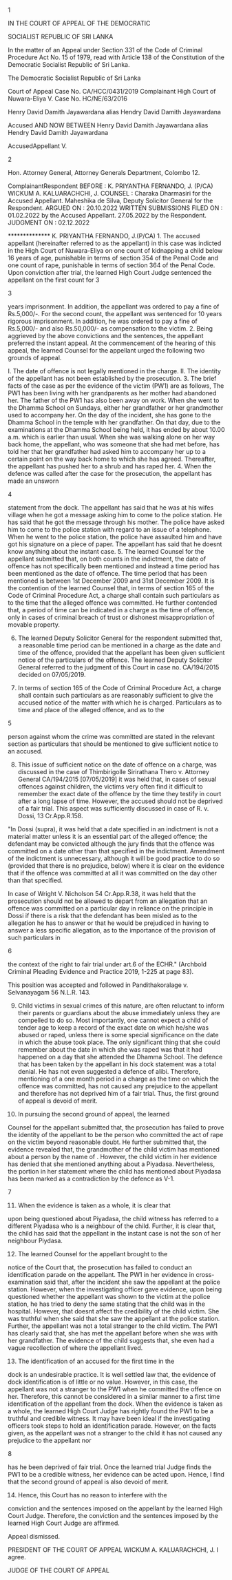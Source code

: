 1

IN THE COURT OF APPEAL OF THE DEMOCRATIC

SOCIALIST REPUBLIC OF SRI LANKA

In the matter of an Appeal under Section 331 of the Code of Criminal Procedure Act No. 15 of 1979, read with Article 138 of the Constitution of the Democratic Socialist Republic of Sri Lanka.

The Democratic Socialist Republic of Sri Lanka

Court of Appeal Case No. CA/HCC/0431/2019 Complainant High Court of Nuwara-Eliya V. Case No. HC/NE/63/2016

Henry David Damith Jayawardana alias Hendry David Damith Jayawardana

Accused AND NOW BETWEEN Henry David Damith Jayawardana alias Hendry David Damith Jayawardana

AccusedAppellant V.

2

Hon. Attorney General, Attorney Generals Department, Colombo 12.

ComplainantRespondent BEFORE : K. PRIYANTHA FERNANDO, J. (P/CA) WICKUM A. KALUARACHCHI, J. COUNSEL : Charaka Dharmasiri for the Accused Appellant. Maheshika de Silva, Deputy Solicitor General for the Respondent. ARGUED ON : 20.10.2022 WRITTEN SUBMISSIONS FILED ON : 01.02.2022 by the Accused Appellant. 27.05.2022 by the Respondent. JUDGMENT ON : 02.12.2022

************** K. PRIYANTHA FERNANDO, J.(P/CA) 1. The accused appellant (hereinafter referred to as the appellant) in this case was indicted in the High Court of Nuwara-Eliya on one count of kidnapping a child below 16 years of age, punishable in terms of section 354 of the Penal Code and one count of rape, punishable in terms of section 364 of the Penal Code. Upon conviction after trial, the learned High Court Judge sentenced the appellant on the first count for 3

3

years imprisonment. In addition, the appellant was ordered to pay a fine of Rs.5,000/-. For the second count, the appellant was sentenced for 10 years rigorous imprisonment. In addition, he was ordered to pay a fine of Rs.5,000/- and also Rs.50,000/- as compensation to the victim. 2. Being aggrieved by the above convictions and the sentences, the appellant preferred the instant appeal. At the commencement of the hearing of this appeal, the learned Counsel for the appellant urged the following two grounds of appeal.

I. The date of offence is not legally mentioned in the charge. II. The identity of the appellant has not been established by the prosecution. 3. The brief facts of the case as per the evidence of the victim (PW1) are as follows, The PW1 has been living with her grandparents as her mother had abandoned her. The father of the PW1 has also been away on work. When she went to the Dhamma School on Sundays, either her grandfather or her grandmother used to accompany her. On the day of the incident, she has gone to the Dhamma School in the temple with her grandfather. On that day, due to the examinations at the Dhamma School being held, it has ended by about 10.00 a.m. which is earlier than usual. When she was walking alone on her way back home, the appellant, who was someone that she had met before, has told her that her grandfather had asked him to accompany her up to a certain point on the way back home to which she has agreed. Thereafter, the appellant has pushed her to a shrub and has raped her. 4. When the defence was called after the case for the prosecution, the appellant has made an unsworn

4

statement from the dock. The appellant has said that he was at his wifes village when he got a message asking him to come to the police station. He has said that he got the message through his mother. The police have asked him to come to the police station with regard to an issue of a telephone. When he went to the police station, the police have assaulted him and have got his signature on a piece of paper. The appellant has said that he doesnt know anything about the instant case. 5. The learned Counsel for the appellant submitted that, on both counts in the indictment, the date of offence has not specifically been mentioned and instead a time period has been mentioned as the date of offence. The time period that has been mentioned is between 1st December 2009 and 31st December 2009. It is the contention of the learned Counsel that, in terms of section 165 of the Code of Criminal Procedure Act, a charge shall contain such particulars as to the time that the alleged offence was committed. He further contended that, a period of time can be indicated in a charge as the time of offence, only in cases of criminal breach of trust or dishonest misappropriation of movable property.

6. The learned Deputy Solicitor General for the respondent submitted that, a reasonable time period can be mentioned in a charge as the date and time of the offence, provided that the appellant has been given sufficient notice of the particulars of the offence. The learned Deputy Solicitor General referred to the judgment of this Court in case no. CA/194/2015 decided on 07/05/2019.

7. In terms of section 165 of the Code of Criminal Procedure Act, a charge shall contain such particulars as are reasonably sufficient to give the accused notice of the matter with which he is charged. Particulars as to time and place of the alleged offence, and as to the

5

person against whom the crime was committed are stated in the relevant section as particulars that should be mentioned to give sufficient notice to an accused.

8. This issue of sufficient notice on the date of offence on a charge, was discussed in the case of Thimbirigolle Sirirathana Thero v. Attorney General CA/194/2015 [07/05/2019] it was held that, in cases of sexual offences against children, the victims very often find it difficult to remember the exact date of the offence by the time they testify in court after a long lapse of time. However, the accused should not be deprived of a fair trial. This aspect was sufficiently discussed in case of R. v. Dossi, 13 Cr.App.R.158.

"In Dossi (supra), it was held that a date specified in an indictment is not a material matter unless it is an essential part of the alleged offence; the defendant may be convicted although the jury finds that the offence was committed on a date other than that specified in the indictment. Amendment of the indictment is unnecessary, although it will be good practice to do so (provided that there is no prejudice, below) where it is clear on the evidence that if the offence was committed at all it was committed on the day other than that specified.

In case of Wright V. Nicholson 54 Cr.App.R.38, it was held that the prosecution should not be allowed to depart from an allegation that an offence was committed on a particular day in reliance on the principle in Dossi if there is a risk that the defendant has been misled as to the allegation he has to answer or that he would be prejudiced in having to answer a less specific allegation, as to the importance of the provision of such particulars in

6

the context of the right to fair trial under art.6 of the ECHR." (Archbold Criminal Pleading Evidence and Practice 2019, 1-225 at page 83).

This position was accepted and followed in Pandithakoralage v. Selvanayagam 56 N.L.R. 143.

9. Child victims in sexual crimes of this nature, are often reluctant to inform their parents or guardians about the abuse immediately unless they are compelled to do so. Most importantly, one cannot expect a child of tender age to keep a record of the exact date on which he/she was abused or raped, unless there is some special significance on the date in which the abuse took place. The only significant thing that she could remember about the date in which she was raped was that it had happened on a day that she attended the Dhamma School. The defence that has been taken by the appellant in his dock statement was a total denial. He has not even suggested a defence of alibi. Therefore, mentioning of a one month period in a charge as the time on which the offence was committed, has not caused any prejudice to the appellant and therefore has not deprived him of a fair trial. Thus, the first ground of appeal is devoid of merit.

10. In pursuing the second ground of appeal, the learned

Counsel for the appellant submitted that, the prosecution has failed to prove the identity of the appellant to be the person who committed the act of rape on the victim beyond reasonable doubt. He further submitted that, the evidence revealed that, the grandmother of the child victim has mentioned about a person by the name of . However, the child victim in her evidence has denied that she mentioned anything about a Piyadasa. Nevertheless, the portion in her statement where the child has mentioned about Piyadasa has been marked as a contradiction by the defence as V-1.

7

11. When the evidence is taken as a whole, it is clear that

upon being questioned about Piyadasa, the child witness has referred to a different Piyadasa who is a neighbour of the child. Further, it is clear that, the child has said that the appellant in the instant case is not the son of her neighbour Piydasa.

12. The learned Counsel for the appellant brought to the

notice of the Court that, the prosecution has failed to conduct an identification parade on the appellant. The PW1 in her evidence in cross-examination said that, after the incident she saw the appellant at the police station. However, when the investigating officer gave evidence, upon being questioned whether the appellant was shown to the victim at the police station, he has tried to deny the same stating that the child was in the hospital. However, that doesnt affect the credibility of the child victim. She was truthful when she said that she saw the appellant at the police station. Further, the appellant was not a total stranger to the child victim. The PW1 has clearly said that, she has met the appellant before when she was with her grandfather. The evidence of the child suggests that, she even had a vague recollection of where the appellant lived.

13. The identification of an accused for the first time in the

dock is an undesirable practice. It is well settled law that, the evidence of dock identification is of little or no value. However, in this case, the appellant was not a stranger to the PW1 when he committed the offence on her. Therefore, this cannot be considered in a similar manner to a first time identification of the appellant from the dock. When the evidence is taken as a whole, the learned High Court Judge has rightly found the PW1 to be a truthful and credible witness. It may have been ideal if the investigating officers took steps to hold an identification parade. However, on the facts given, as the appellant was not a stranger to the child it has not caused any prejudice to the appellant nor

8

has he been deprived of fair trial. Once the learned trial Judge finds the PW1 to be a credible witness, her evidence can be acted upon. Hence, I find that the second ground of appeal is also devoid of merit.

14. Hence, this Court has no reason to interfere with the

conviction and the sentences imposed on the appellant by the learned High Court Judge. Therefore, the conviction and the sentences imposed by the learned High Court Judge are affirmed.

Appeal dismissed.

PRESIDENT OF THE COURT OF APPEAL WICKUM A. KALUARACHCHI, J. I agree.

JUDGE OF THE COURT OF APPEAL